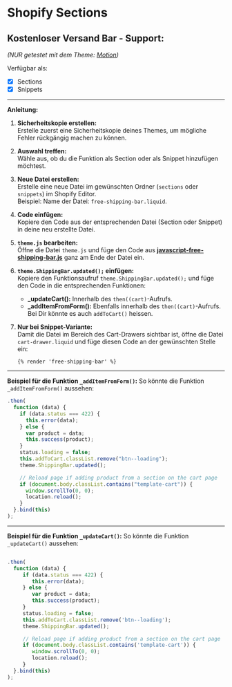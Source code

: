 # Shopify Sections

## **Kostenloser Versand Bar - Support:**  
*(NUR getestet mit dem Theme: [Motion](https://themes.shopify.com/themes/motion/styles/classic))*

Verfügbar als:
- [x] Sections
- [x] Snippets

---

**Anleitung:**

1. **Sicherheitskopie erstellen:**  
   Erstelle zuerst eine Sicherheitskopie deines Themes, um mögliche Fehler rückgängig machen zu können.

2. **Auswahl treffen:**  
   Wähle aus, ob du die Funktion als Section oder als Snippet hinzufügen möchtest.

3. **Neue Datei erstellen:**  
   Erstelle eine neue Datei im gewünschten Ordner (`sections` oder `snippets`) im Shopify Editor.  
   Beispiel: Name der Datei: `free-shipping-bar.liquid`.

4. **Code einfügen:**  
   Kopiere den Code aus der entsprechenden Datei (Section oder Snippet) in deine neu erstellte Datei.

5. **`theme.js` bearbeiten:**  
   Öffne die Datei `theme.js` und füge den Code aus **[javascript-free-shipping-bar.js](free-shipping-bar/javascript-free-shipping-bar.js)** ganz am Ende der Datei ein.

6. **`theme.ShippingBar.updated();` einfügen:**  
   Kopiere den Funktionsaufruf `theme.ShippingBar.updated();` und füge den Code in die entsprechenden Funktionen:
   - **_updateCart():** Innerhalb des `then((cart)`-Aufrufs.
   - **_addItemFromForm():** Ebenfalls innerhalb des `then((cart)`-Aufrufs. Bei Dir könnte es auch `addToCart()` heissen.

7. **Nur bei Snippet-Variante:**  
   Damit die Datei im Bereich des Cart-Drawers sichtbar ist, öffne die Datei `cart-drawer.liquid` und füge diesen Code an der gewünschten Stelle ein:

   ```liquid
   {% render 'free-shipping-bar' %}
   ```

---

**Beispiel für die Funktion `_addItemFromForm()`:**
So könnte die Funktion `_addItemFromForm()` aussehen:

```javascript
.then(
  function (data) {
    if (data.status === 422) {
      this.error(data);
    } else {
      var product = data;
      this.success(product);
    }
    status.loading = false;
    this.addToCart.classList.remove("btn--loading");
    theme.ShippingBar.updated();

    // Reload page if adding product from a section on the cart page
    if (document.body.classList.contains("template-cart")) {
      window.scrollTo(0, 0);
      location.reload();
    }
  }.bind(this)
);
```
---

**Beispiel für die Funktion `_updateCart()`:**
So könnte die Funktion `_updateCart()` aussehen:

```javascript

.then(
  function (data) {
     if (data.status === 422) {
        this.error(data);
     } else {
        var product = data;
        this.success(product);
     }
     status.loading = false;
     this.addToCart.classList.remove('btn--loading');
     theme.ShippingBar.updated();

     // Reload page if adding product from a section on the cart page
     if (document.body.classList.contains('template-cart')) {
        window.scrollTo(0, 0);
        location.reload();
     }
  }.bind(this)
);
```
